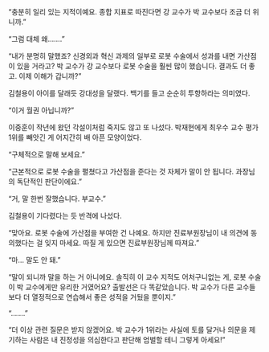 “충분히 일리 있는 지적이예요. 종합 지표로 따진다면 강 교수가 박 교수보다 조금 더 위니까.”

“그럼 대체 왜…….”

“내가 분명히 말했죠? 신경외과 혁신 과제의 일부로 로봇 수술에서 성과를 내면 가산점이 있을 거라고? 박 교수가 강 교수보다 로봇 수술을 훨씬 많이 했습니다. 결과도 더 좋고. 이제 이해가 갑니까?”

김철용이 아이를 달래듯 강대성을 달랬다. 백기를 들고 순순히 투항하라는 의미였다.

“이거 월권 아닙니까?”

이중훈이 작년에 왔던 각설이처럼 죽지도 않고 또 나섰다. 박재현에게 최우수 교수 평가 1위를 빼앗긴 게 어지간히 배 아픈 모양이었다.

“구체적으로 말해 보세요.”

“근본적으로 로봇 수술을 펼쳤다고 가산점을 준다는 것 자체가 말이 안 됩니다. 과장님의 독단적인 판단이에요.”

“거, 말 한번 잘했습니다. 부교수.”

김철용이 기다렸다는 듯 반격에 나섰다.

“맞아요. 로봇 수술에 가산점을 부여한 건 나예요. 하지만 진료부원장님이 내 의견에 동의했다는 걸 잊지 마세요. 따질 게 있으면 진료부원장님께 따져요.”

“마… 말도 안 돼.”

“말이 되니까 말을 하는 거 아니에요. 솔직히 이 교수 지적도 어처구니없는 게, 로봇 수술이 박 교수에게만 유리한 거였어요? 출발선은 다 똑같았습니다. 박 교수가 다른 교수들보다 더 열정적으로 연습해서 좋은 성적을 거뒀을 뿐이지.”

“…….”

“더 이상 관련 질문은 받지 않겠어요. 박 교수가 1위라는 사실에 토를 달거나 의문을 제기하는 사람은 내 진정성을 의심한다고 판단해 엄벌할 테니 그렇게 아세요!”